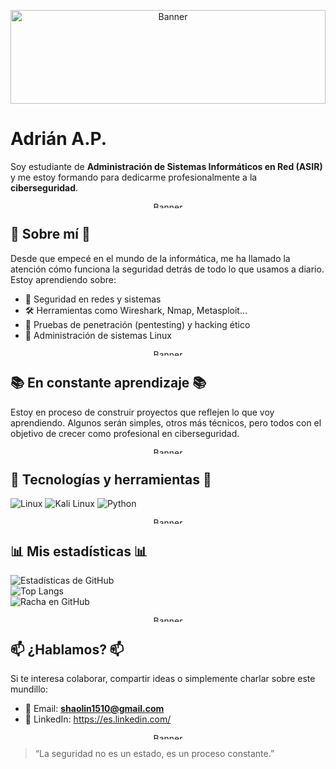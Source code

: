 <p align="center">
  <img src="https://media3.giphy.com/media/v1.Y2lkPTc5MGI3NjExdG5taGFocnJ0eTFwYWZmbmZ6endkOW40ZHh2dmZvbGNwd2lscTdvaCZlcD12MV9pbnRlcm5hbF9naWZfYnlfaWQmY3Q9Zw/5vgHoMiknf5iJl8FH1/giphy.gif" alt="Banner" width="100%" height="150px" />
</p>


#    Adrián A.P.

Soy estudiante de **Administración de Sistemas Informáticos en Red (ASIR)** y me estoy formando para dedicarme profesionalmente a la **ciberseguridad**. 

<p align="center">
  <img src="https://media3.giphy.com/media/v1.Y2lkPTc5MGI3NjExZmE4YTltMXpnYzU2M3I0YXB4MTRucnpveTJ5YWxpdHh3bWpwOGhvcCZlcD12MV9pbnRlcm5hbF9naWZfYnlfaWQmY3Q9Zw/Byour3OgR0nWnRR6Tc/giphy.gif" alt="Banner" width="100%" height="10px"  />
</p>

## 🧠 Sobre mí 🧠

Desde que empecé en el mundo de la informática, me ha llamado la atención cómo funciona la seguridad detrás de todo lo que usamos a diario. Estoy aprendiendo sobre:

- 🔐 Seguridad en redes y sistemas  
- 🛠️ Herramientas como Wireshark, Nmap, Metasploit...  
- 🧪 Pruebas de penetración (pentesting) y hacking ético  
- 🐧 Administración de sistemas Linux  

<p align="center">
  <img src="https://media3.giphy.com/media/v1.Y2lkPTc5MGI3NjExZmE4YTltMXpnYzU2M3I0YXB4MTRucnpveTJ5YWxpdHh3bWpwOGhvcCZlcD12MV9pbnRlcm5hbF9naWZfYnlfaWQmY3Q9Zw/Byour3OgR0nWnRR6Tc/giphy.gif" alt="Banner" width="100%" height="10px"  />
</p>

## 📚 En constante aprendizaje 📚

Estoy en proceso de construir proyectos que reflejen lo que voy aprendiendo. Algunos serán simples, otros más técnicos, pero todos con el objetivo de crecer como profesional en ciberseguridad.

<p align="center">
  <img src="https://media3.giphy.com/media/v1.Y2lkPTc5MGI3NjExZmE4YTltMXpnYzU2M3I0YXB4MTRucnpveTJ5YWxpdHh3bWpwOGhvcCZlcD12MV9pbnRlcm5hbF9naWZfYnlfaWQmY3Q9Zw/Byour3OgR0nWnRR6Tc/giphy.gif" alt="Banner" width="100%" height="10px"  />
</p>

## 🚀 Tecnologías y herramientas 🚀

![Linux](https://img.shields.io/badge/Linux-FCC624?style=for-the-badge&logo=linux&logoColor=black)
![Kali Linux](https://img.shields.io/badge/Kali-268BEE?style=for-the-badge&logo=kalilinux&logoColor=white)
![Python](https://img.shields.io/badge/Python-3776AB?style=for-the-badge&logo=python&logoColor=white)

<p align="center">
  <img src="https://media3.giphy.com/media/v1.Y2lkPTc5MGI3NjExZmE4YTltMXpnYzU2M3I0YXB4MTRucnpveTJ5YWxpdHh3bWpwOGhvcCZlcD12MV9pbnRlcm5hbF9naWZfYnlfaWQmY3Q9Zw/Byour3OgR0nWnRR6Tc/giphy.gif" alt="Banner" width="100%" height="10px"  />
</p>

## 📊 Mis estadísticas 📊

![Estadísticas de GitHub](https://github-readme-stats.vercel.app/api?username=aadrialo&show_icons=true&theme=radical&locale=es)  
![Top Langs](https://github-readme-stats.vercel.app/api/top-langs/?username=aadrialo&layout=compact&theme=radical&locale=es)  
![Racha en GitHub](https://streak-stats.demolab.com?user=aadrialo&theme=radical&hide_border=true&locale=es)

<p align="center">
  <img src="https://media3.giphy.com/media/v1.Y2lkPTc5MGI3NjExZmE4YTltMXpnYzU2M3I0YXB4MTRucnpveTJ5YWxpdHh3bWpwOGhvcCZlcD12MV9pbnRlcm5hbF9naWZfYnlfaWQmY3Q9Zw/Byour3OgR0nWnRR6Tc/giphy.gif" alt="Banner" width="100%" height="10px"  />
</p>

## 📫 ¿Hablamos? 📫

Si te interesa colaborar, compartir ideas o simplemente charlar sobre este mundillo:

- 📧 Email: **shaolin1510@gmail.com**  
- 💼 LinkedIn: https://es.linkedin.com/   

<p align="center">
  <img src="https://media3.giphy.com/media/v1.Y2lkPTc5MGI3NjExZmE4YTltMXpnYzU2M3I0YXB4MTRucnpveTJ5YWxpdHh3bWpwOGhvcCZlcD12MV9pbnRlcm5hbF9naWZfYnlfaWQmY3Q9Zw/Byour3OgR0nWnRR6Tc/giphy.gif" alt="Banner" width="100%" height="10px"  />
</p>

> “La seguridad no es un estado, es un proceso constante.”

